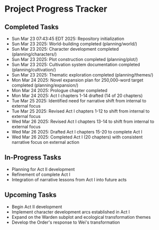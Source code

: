 # Project Progress Tracker

## Completed Tasks
- Sun Mar 23 07:43:45 EDT 2025: Repository initialization
- Sun Mar 23 2025: World-building completed (planning/world/)
- Sun Mar 23 2025: Character development completed (planning/characters/)
- Sun Mar 23 2025: Plot construction completed (planning/plot/)
- Sun Mar 23 2025: Cultivation system documentation completed (planning/cultivation/)
- Sun Mar 23 2025: Thematic exploration completed (planning/themes/)
- Mon Mar 24 2025: Novel expansion plan for 250,000-word target completed (planning/expansion/)
- Mon Mar 24 2025: Prologue chapter completed
- Mon Mar 24 2025: Act I chapters 1-14 drafted (14 of 20 chapters)
- Tue Mar 25 2025: Identified need for narrative shift from internal to external focus
- Tue Mar 25 2025: Revised Act I chapters 1-12 to shift from internal to external focus
- Wed Mar 26 2025: Revised Act I chapters 13-14 to shift from internal to external focus
- Wed Mar 26 2025: Drafted Act I chapters 15-20 to complete Act I
- Wed Mar 26 2025: Completed Act I (20 chapters) with consistent narrative focus on external action

## In-Progress Tasks
- Planning for Act II development
- Refinement of complete Act I
- Integration of narrative lessons from Act I into future acts

## Upcoming Tasks
- Begin Act II development
- Implement character development arcs established in Act I
- Expand on the Warden subplot and ecological transformation themes
- Develop the Order's response to Wei's transformation
